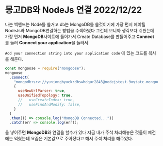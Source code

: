# 몽고DB와 NodeJs 연결 2022/12/22

나는 백엔드는 Node를 쓸거고 db는 MongoDB를 쓸것이기에
가장 먼저 헤야될 NodeJs와 MongoDB연결하는 방법을 수색하였다
그런데 보니까 생각보다 쉬웠는데
가장 먼저
<b>MongoDB</b>사이트에 들어가서 Create Database를 만들어주고 <b>Connect</b>를 눌러 <b>Connect your application</b>을 눌러서

`Add your connection string into your application code`
에 있는 코드를 복사를 해준다.

```js
const mongoose = require("mongoose");
mongoose
  .connect(
    "mongodb+srv://yunjonghyuck:dbswhdgur2843@nodejstest.9oytatc.mongodb.net/?retryWrites=true&w=majority",
    {
      useNewUrlParser: true,
      useUnifiedTopology: true,
      //   useCreateIndex: true,
      //   useFindAndModify: false,
    }
  )
  .then(() => console.log("MongoDB Connected..."))
  .catch(err => console.log(err));
```

을 넣어주면 <b>MongoDB</b>와 연결을 할수가 있다
지금 내가 주석 처리해놓은 것들이 예전에는 먹혔는데 요즘은 기본값으로
주어졌다고 해서 주석 처리를 해주었다.
